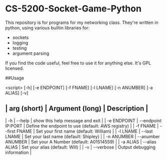 # CS-5200-Socket-Game-Python

This repository is for programs for my networking class. 
They're written in python, using various builtin libraries for: 

* sockets
* logging
* testing
* argument parsing

If you find the code useful, feel free to use it for anything else. It's GPL licensed.


##Usage

\<script\> [-h] [-e ENDPOINT] [-f FNAME] [-l LNAME] [-n ANUMBER] 
[-a ALIAS] [-v]

| arg (short)	| Argument (long)	| Description	|
-----------------------------------------------------
| -h 			| --help 			| show this help message and exit |
| -e ENDPOINT	| --endpoint IP:PORT	| Define the endpoint to use (default: AWS registry) |
| -f FNAME		| --first FNAME		| Set your first name (default: William) |
| -l LNAME		| --last LNAME		| Set your last name  (default: Shipley) |
| -n ANUMBER	| --anumber ANUMBER	| Set your A Number (default: A01514559) |
| -a ALIAS		| --alias ALIAS		| Set your alias (default: Will)		 |
| -v			| --verbose			| Output debugging information			 |

